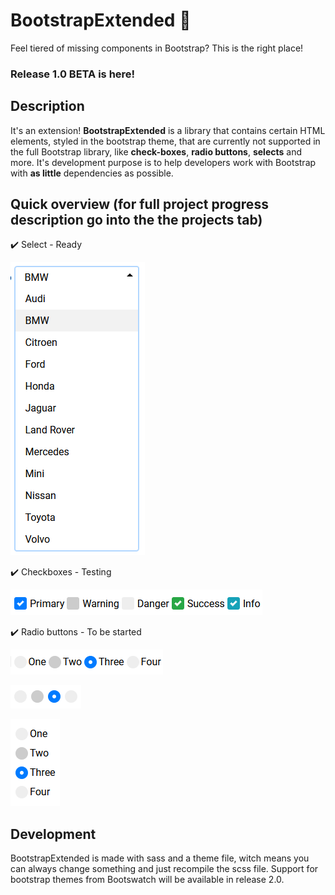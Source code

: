 # BootstrapExtended 📏

Feel tiered of missing components in Bootstrap? This is the right place!

### Release 1.0 BETA is here!

## Description

It's an extension! **BootstrapExtended** is a library that contains certain HTML elements, styled in the bootstrap theme, that are currently not supported in the full Bootstrap library, like **check-boxes**, **radio buttons**, **selects** and more. It's development purpose is to help developers work with Bootstrap with **as little** dependencies as possible.

## Quick overview (for full project progress description go into the the projects tab)

  ✔️ Select - Ready

  ![Combobox-expanded](./images/ComboBox-Expanded.png?raw=true)
  
  ✔️ Checkboxes - Testing
  
  ![Checkboxes](./images/Checkboxes-NotChecked.png?raw=true)

  ✔️ Radio buttons - To be started

  ![Radio](./images/Radio.png?raw=true)

  ![Radio2](./images/Radio-NoText.png?raw=true)

  ![Radio3](./images/Radio-Block.png?raw=true)
  
## Development

BootstrapExtended is made with sass and a theme file, witch means you can always change something and just recompile the scss file. Support for bootstrap themes from Bootswatch will be available in release 2.0.
